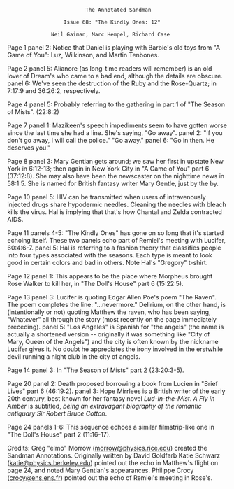                              The Annotated Sandman

                      Issue 68: "The Kindly Ones: 12" 

                  Neil Gaiman, Marc Hempel, Richard Case

Page 1 panel 2: Notice that Daniel is playing with Barbie's old toys from
"A Game of You": Luz, Wilkinson, and Martin Tenbones.

Page 2 panel 5: Alianore (as long-time readers will remember) is an old lover
of Dream's who came to a bad end, although the details are obscure.
       panel 6: We've seen the destruction of the Ruby and the Rose-Quartz;
in 7:17:9 and 36:26:2, respectively.

Page 4 panel 5: Probably referring to the gathering in part 1 of "The Season
of Mists". (22:8:2)

Page 7 panel 1: Mazikeen's speech impediments seem to have gotten worse since
the last time she had a line. She's saying, "Go away".
       panel 2: "If you don't go away, I will call the police." "Go away."
       panel 6: "Go in then. He deserves you."

Page 8 panel 3: Mary Gentian gets around; we saw her first in upstate New
York in 6:12-13; then again in New York City in "A Game of You" part 6
(37:12:8). She may also have been the newscaster on the nighttime news in
58:1:5. She is named for British fantasy writer Mary Gentle, just by the by.

Page 10 panel 5: HIV can be transmitted when users of intravenously injected
drugs share hypodermic needles. Cleaning the needles with bleach kills the
virus. Hal is implying that that's how Chantal and Zelda contracted AIDS.

Page 11 panels 4-5: "The Kindly Ones" has gone on so long that it's started
echoing itself. These two panels echo part of Remiel's meeting with Lucifer, 
60:4:6-7.
        panel 5: Hal is referring to a fashion theory that classifies people
into four types associated with the seasons. Each type is meant to look good
in certain colors and bad in others. Note Hal's "Gregory" t-shirt.

Page 12 panel 1: This appears to be the place where Morpheus brought
Rose Walker to kill her, in "The Doll's House" part 6 (15:22:5).

Page 13 panel 3: Lucifer is quoting Edgar Allen Poe's poem "The Raven". 
The poem completes the line: "...nevermore." Delirium, on the other hand,
is (intentionally or not) quoting Matthew the raven, who has been saying,
"What*ev*er" all through the story (most recently on the page immediately
preceding).
       panel 5: "Los Angeles" is Spanish for "the angels" (the name is 
actually a shortened version -- originally it was something like "City
of Mary, Queen of the Angels") and the city is often known by the nickname
Lucifer gives it. No doubt he appreciates the irony involved in the 
erstwhile devil running a night club in the city of angels.

Page 14 panel 3: In "The Season of Mists" part 2 (23:20:3-5).

Page 20 panel 2: Death proposed borrowing a book from Lucien in "Brief 
Lives" part 6 (46:19:2).
        panel 3: Hope Mirrlees is a British writer of the early 20th century,
best known for her fantasy novel _Lud-in-the-Mist_. _A Fly in Amber_ is
subtitled, _being an extravagant biography of the romantic antiquary
Sir Robert Bruce Cotton_. 

Page 24 panels 1-6: This sequence echoes a similar filmstrip-like one
in "The Doll's House" part 2 (11:16-17).

Credits:
	Greg "elmo" Morrow (morrow@physics.rice.edu) created the Sandman
Annotations.
       Originally written by David Goldfarb
	Katie Schwarz (katie@physics.berkeley.edu) pointed out the echo in
Matthew's flight on page 24, and noted Mary Gentian's appearances.
	Philippe Crocy (crocy@ens.ens.fr) pointed out the echo of Remiel's
meeting in Rose's.
